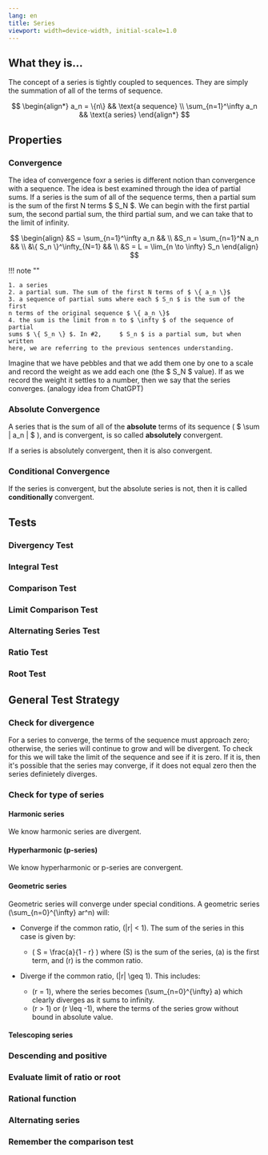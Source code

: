 ```yaml
---
lang: en
title: Series
viewport: width=device-width, initial-scale=1.0
---
```

## What they is...
The concept of a series is tightly coupled to sequences. They are simply the
summation of all of the terms of sequence.

$$
\begin{align*}
a_n = \{n\} && \text{a sequence} \\
\sum_{n=1}^\infty a_n && \text{a series}
\end{align*}
$$

## Properties
### Convergence
The idea of convergence foxr a series is different notion than convergence with
a sequence. The idea is best examined through the idea of partial sums. If
a series is the sum of all of the sequence terms, then a partial sum is the
sum of the first N terms $ S_N $. We can begin with the first partial sum, the
second partial sum, the third partial sum, and we can take that to the limit of
infinity. 



$$
\begin{align}
&S = \sum_{n=1}^\infty a_n && \\
&S_n = \sum_{n=1}^N a_n && \\
&\{ S_n \}^\infty_{N=1} && \\
&S = L = \lim_{n \to \infty} S_n
\end{align}
$$

!!! note ""

    1. a series
    2. a partial sum. The sum of the first N terms of $ \{ a_n \}$
    3. a sequence of partial sums where each $ S_n $ is the sum of the first 
    n terms of the original sequence $ \{ a_n \}$
    4. the sum is the limit from n to $ \infty $ of the sequence of partial 
    sums $ \{ S_n \} $. In #2,     $ S_n $ is a partial sum, but when written 
    here, we are referring to the previous sentences understanding. 
Imagine that we have pebbles and that we add them one by one to a scale and 
record the weight as we add each one (the $ S_N $ value). If as we record the 
weight it settles to a number, then we say that the series converges. 
(analogy idea from ChatGPT)

### Absolute Convergence

A series that is the sum of all of the **absolute** terms of its sequence 
( $ \sum | a_n | $ ), and is convergent, is so called **absolutely** 
convergent.

If a series is absolutely convergent, then it is also convergent. 

### Conditional Convergence
If the series is convergent, but the absolute series is not, then it is called 
**conditionally** convergent. 


## Tests
### Divergency Test
### Integral Test
### Comparison Test
### Limit Comparison Test
### Alternating Series Test
### Ratio Test

### Root Test

## General Test Strategy
### Check for divergence
For a series to converge, the terms of the sequence must approach zero; 
otherwise, the series will continue to grow and will be divergent. To check for
this we will take the limit of the sequence and see if it is zero. If it is,
then it's possible that the series may converge, if it does not equal zero then
the series definietely diverges. 
### Check for type of series
#### Harmonic series
We know harmonic series are divergent.
#### Hyperharmonic (p-series) 
We know hyperharmonic or p-series are convergent.
#### Geometric series
Geometric series will converge under special conditions.
A geometric series \(\sum_{n=0}^{\infty} ar^n\) will:

- Converge if the common ratio, \(|r| < 1\). The sum of the series in this case is given by:
    - \( S = \frac{a}{1 - r} \) where \(S\) is the sum of the series, \(a\) is 
    the first term, and \(r\) is the common ratio.

- Diverge if the common ratio, \(|r| \geq 1\). This includes:
    - \(r = 1\), where the series becomes \(\sum_{n=0}^{\infty} a\) which clearly diverges as it sums to infinity.
    - \(r > 1\) or \(r \leq -1\), where the terms of the series grow without bound in absolute value.

#### Telescoping series
### Descending and positive
### Evaluate limit of ratio or root
### Rational function
### Alternating series
### Remember the comparison test